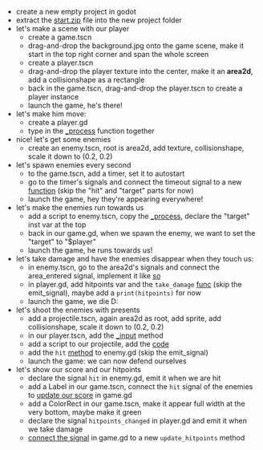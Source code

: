 * create a new empty project in godot
* extract the [start.zip](https://github.com/s4pu/GodotTutorialTopDown/archive/start.zip) file into the new project folder
* let's make a scene with our player
    - create a game.tscn
    - drag-and-drop the background.jpg onto the game scene, make it start in the top right corner and span the whole screen
    - create a player.tscn
    - drag-and-drop the player texture into the center, make it an **area2d**, add a collisionshape as a rectangle
    - back in the game.tscn, drag-and-drop the player.tscn to create a player instance
    - launch the game, he's there!
* let's make him move:
    - create a player.gd
    - type in the [\_process](https://github.com/s4pu/GodotTutorialTopDown/blob/main/player/player.gd#L12) function together
* nice! let's get some enemies
    - create an enemy.tscn, root is area2d, add texture, collisionshape, scale it down to (0.2, 0.2)
* let's spawn enemies every second
    - to the game.tscn, add a timer, set it to autostart
    - go to the timer's signals and connect the timeout signal to a new [function](https://github.com/s4pu/GodotTutorialTopDown/blob/main/game/game.gd#L8) (skip the "hit" and "target" parts for now)
    - launch the game, hey they're appearing everywhere!
* let's make the enemies run towards us
    - add a script to enemy.tscn, copy the [\_process](https://github.com/s4pu/GodotTutorialTopDown/blob/main/enemy/enemy.gd#L1), declare the "target" inst var at the top
    - back in our game.gd, when we spawn the enemy, we want to set the "target" to "$player"
    - launch the game, he runs towards us!
* let's take damage and have the enemies disappear when they touch us:
    - in enemy.tscn, go to the area2d's signals and connect the area\_entered signal, implement it like [so](https://github.com/s4pu/GodotTutorialTopDown/blob/main/enemy/enemy.gd#L13)
    - in player.gd, add hitpoints var and the `take_damage` [func](https://github.com/s4pu/GodotTutorialTopDown/blob/main/player/player.gd#L34) (skip the emit\_signal), maybe add a `print(hitpoints)` for now
    - launch the game, we die D:
* let's shoot the enemies with presents
    - add a projectile.tscn, again area2d as root, add sprite, add collisionshape, scale it down to (0.2, 0.2)
    - in our player.tscn, add the [\_input](https://github.com/s4pu/GodotTutorialTopDown/blob/main/player/player.gd#L24) method
    - add a script to our projectile, add the [code](https://github.com/s4pu/GodotTutorialTopDown/blob/main/projectile/projectile.gd)
    - add the `hit` [method](https://github.com/s4pu/GodotTutorialTopDown/blob/main/enemy/enemy.gd#L18) to enemy.gd (skip the emit\_signal)
    - launch the game: we can now defend ourselves
* let's show our score and our hitpoints
    - declare the signal `hit` in enemy.gd, emit it when we are hit
    - add a Label in our game.tscn, connect the `hit` signal of the enemies to [update our score](https://github.com/s4pu/GodotTutorialTopDown/blob/main/game/game.gd#L13) in game.gd
    - add a ColorRect in our game.tscn, make it appear full width at the very bottom, maybe make it green
    - declare the signal `hitpoints_changed` in player.gd and emit it when we take damage
    - [connect the signal](https://github.com/s4pu/GodotTutorialTopDown/blob/main/game/game.gd#L6) in game.gd to a new `update_hitpoints` method

